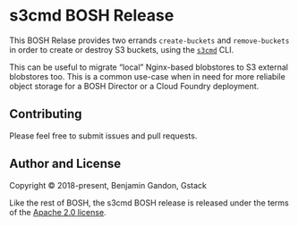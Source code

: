 s3cmd BOSH Release
==================

This BOSH Relase provides two errands `create-buckets` and `remove-buckets` in
order to create or destroy S3 buckets, using the [`s3cmd`][s3cmd_repo] CLI.

This can be useful to migrate “local” Nginx-based blobstores to S3 external
blobstores too. This is a common use-case when in need for more reliabile
object storage for a BOSH Director or a Cloud Foundry deployment.

[s3cmd_repo]: https://github.com/s3tools/s3cmd



Contributing
------------

Please feel free to submit issues and pull requests.



Author and License
------------------

Copyright © 2018-present, Benjamin Gandon, Gstack

Like the rest of BOSH, the s3cmd BOSH release is released under the terms
of the [Apache 2.0 license](http://www.apache.org/licenses/LICENSE-2.0).

<!--
# Local Variables:
# indent-tabs-mode: nil
# End:
-->
